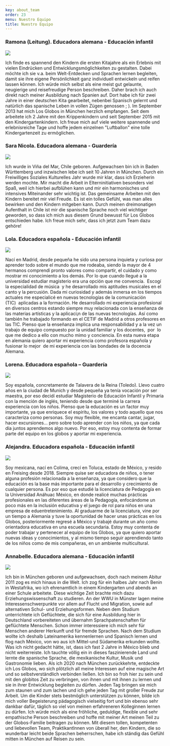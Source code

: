 ```yaml
---
key: about_team
order: 23
menu: Nuestro Equipo
title: Nuestro Equipo
---
```

### **Ramona** (Leitung). Educadora alemana - Educación infantil

![](http://losglobos.de/img/profe_1.jpg)

Ich finde es spannend den Kindern die ersten Kitajahre als ein Erlebnis mit vielen Eindrücken und Entwicklungsmöglichkeiten zu gestalten. Dabei möchte ich sie v.a. beim Welt-Entdecken und Sprachen lernen begleiten, damit sie ihre eigene Persönlichkeit ganz individuell entwickeln und reifen lassen können. 
Ich würde mich selbst als eine meist gut gelaunte, neugierige und reisefreudige Person beschreiben. Daher brach ich auch direkt nach meiner Ausbildung nach Spanien auf. Dort habe ich für zwei Jahre in einer deutschen Kita gearbeitet, nebenbei Spanisch gelernt und natürlich das spanische Leben in vollen Zügen genossen ; ).
Im September 2013 hat mich Los Globos in München herzlich empfangen. Seit dem arbeitete ich 2 Jahre mit den Krippenkindern und seit September 2015 mit den Kindergartenkindern.
Ich freue mich auf viele weitere spannende und erlebnisreiche Tage und hoffe jedem einzelnen "Luftballon" eine tolle Kindergartenzeit zu ermöglichen.


### **Sara Nicola**. Educadora alemana - Guardería

![](http://losglobos.de/img/profe_2.jpg)

Ich wurde in Viña del Mar, Chile geboren. Aufgewachsen bin ich in Baden Württemberg und inzwischen lebe ich seit 10 Jahren in München. Durch ein Freiwilliges Soziales Kulturelles Jahr wurde mir klar, dass ich Erzieherin werden mochte. 
Mir macht die Arbeit in Elterninitiativen besonders viel Spaß, weil ich hierbei aufblühen kann und mir ein harmonisches und intensives Miteinander sehr wichtig ist. 
Das gemeinsame Arbeiten mit den Kindern bereitet mir viel Freude. Es ist ein tolles Gefühl, was man alles bewirken und den Kindern mitgeben kann. Durch meinen dreimonatigen Aufenthalt in Chile ist mir die spanische Sprache noch viel wichtiger geworden, so dass ich mich aus diesem Grund  bewusst für Los Globos entschieden habe. Ich freue mich sehr, dass ich jetzt zum Team dazu gehöre!


### **Lola**. Educadora española - Educación infantil

![](http://losglobos.de/img/profe_3.jpg)

Nací en Madrid, desde pequeña he sido una persona inquieta y curiosa por aprender todo sobre el mundo que me rodeaba, siendo la mayor de 4 hermanos comprendí pronto valores como compartir, el cuidado y como mostrar mi conocimiento a los demás. Por lo que cuando llegué a la universidad estudiar magisterio era una opción que me convencía.  Escogí la especialidad de música  y he desarrollado mis aptitudes musicales en el canto y la percusión. Dada mi curiosidad y además inmersa en los tiempos actuales me especialicé en nuevas tecnologías de la comunicación (TIC)  aplicadas a la formación. He desarrollado mi experiencia profesional en diversos centros estando siempre muy relacionada con la enseñanza de las materias artísticas y la aplicaci¡n de las nuevas tecnologías.
Así como también he trabajado formando en el CETIF de Madrid a otros profesores en las TIC.
Pienso que la enseñanza implica una responsabilidad y a la vez un trabajo de equipo compuesto por la unidad familiar y los docentes,  por  lo que me dedico a ello con mucho mimo y conciencia.
En esta nueva etapa en alemania quiero aportar mi experiencia como profesora española y fusionar lo mejor  de mi experiencia con las bondades de la docencia Alemana.


### **Lorena**. Educadora española – Guardería

![](http://losglobos.de/img/profe_4.jpg)

Soy española, concretamente de Talavera de la Reina (Toledo). Llevo cuatro años en la ciudad de Munich y desde pequeña ya tenía vocación por ser maestra, por eso decidí estudiar Magisterio de Educación Infantil y Primaria con la mención de inglés, teniendo desde que terminé la carrera experiencia con los niños. Pienso que la educación es un factor muy importante, ya que enriquece el espíritu, los valores y todo aquello que nos caracteriza como personas. Soy muy flexible, me encanta cantar, jugar, hacer excursiones… pero sobre todo aprender con los niños, ya que cada día juntos aprendemos algo nuevo. Por eso, estoy muy contenta de formar parte del equipo en los globos y aportar mi experiencia.


### **Alejandra**. Educadora española - Educación infantil

![](http://losglobos.de/img/profe_5.jpg)

Soy mexicana, nací en Colima, crecí en Toluca, estado de México, y resido en Freising desde 2018.
Siempre quise ser educadora de niños, o tener alguna profesión relacionada a la enseñanza, ya que considero que la educación es la base más importante para el desarrollo y crecimiento de cualquier persona. Es por eso que estudié la licenciatura de Pedagogía en la Universidad Anáhuac México, en donde realicé muchas prácticas profesionales en las diferentes áreas de la Pedagogía, enfocándome un poco más en la inclusión educativa y el juego de rol para niños en una empresa de eduentretenimiento.
Al graduarme de la licenciatura, vine por un tiempo a Alemania y tuve la oportunidad de hacer unas prácticas en los Globos, posteriormente regresé a México y trabajé durante un año como orientadora educativa en una escuela secundaria.
Estoy muy contenta de poder trabajar y pertenecer al equipo de los Globos, ya que quiero aportar nuevas ideas y conocimientos, y al mismo tiempo seguir aprendiendo tanto de los niños como de mis compañeras, en un ambiente multicultural.


### **Annabelle**. Educadora alemana - Educación infantil

![](http://losglobos.de/img/profe_6.jpg)

Ich bin in München geboren und aufgewachsen, doch nach meinem Abitur 2011 zog es mich hinaus in die
Welt. Ich zog für ein halbes Jahr nach Benin in Westafrika, wo ich ehrenamtlich in einem Kindergarten
und abends an einer Schule arbeitete. Diese wichtige Zeit brachte mich dazu Erziehungswissenschaft zu
studieren. An der WWU in Münster lagen meine Interessenschwerpunkte vor allem auf Flucht und
Migration, sowie auf alternativen Schul- und Erziehungsformen. Neben dem Studium unterrichtete ich
Geflüchtete, die sich für eine Ausbildung hier in Deutschland vorbereiteten und übernahm
Sprachpatenschaften für geflüchtete Menschen.
Schon immer interessiere ich mich sehr für Menschen anderer Herkunft und für fremde Sprachen. Nach
dem Studium wollte ich deshalb Lateinamerika kennenlernen und Spanisch lernen und flog nach México,
von wo aus ich Mittel-und Südamerika erkunden wollte. Was ich nicht gedacht hätte, ist, dass ich fast 2
Jahre in México blieb und nicht weiterreiste. Ich tauchte völlig ein in dieses faszinierende Land und lernte
die spanische Sprache, die mexikanische Kultur, Musik und Gastronomie lieben.
Als ich 2020 nach München zurückkehrte, entdeckte ich Los Globos, wo sich plötzlich all meine
Interessen auf eine magische Art und so selbstverständlich verbinden ließen. Ich bin so froh hier zu sein
und mit den globitos Zeit zu verbringen, von ihnen und mit ihnen zu lernen und sie in ihrer Entwicklung
begleiten zu dürfen. Jeden Tag bringen sie mich zum staunen und zum lachen und ich gehe jeden Tag mit
großer Freude zur Arbeit. Um die Kinder stets bestmöglich unterstützen zu können, bilde ich mich voller
Begeisterung pädagogisch vielseitig fort und bin ebenso sehr dankbar dafür, täglich so viel von meinen
erfahreneren Kolleginnen lernen zu dürfen.
Ich würde mich als eine fröhliche, geduldige, flexible und sehr empathische Person beschreiben und hoffe
mit meiner Art meinen Teil zu der Globos-Familie beitragen zu können. Mit diesem tollen, kompetenten
und liebevollen Team, PraktikantInnen von überall her, den Kindern, die so wunderbar leicht beide
Sprachen beherrschen, habe ich ständig das Gefühl mitten in München auf Reisen zu sein.